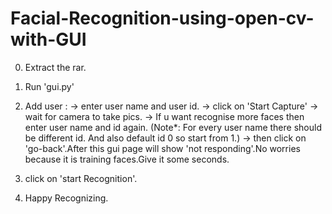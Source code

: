 # Facial-Recognition-using-open-cv-with-GUI

0) Extract the rar.

1) Run 'gui.py'

2) Add user :
   -> enter user name and user id. 
   -> click on 'Start Capture'
   -> wait for camera to take pics. 
   -> If u want recognise more faces then enter user name and id again.
     (Note*: For every user name there should be different id. And also default id 0 so start from 1.)
   -> then click on 'go-back'.After this gui page will show 'not responding'.No worries because it is training faces.Give it some seconds.

3) click on 'start Recognition'.

4) Happy Recognizing.
    
